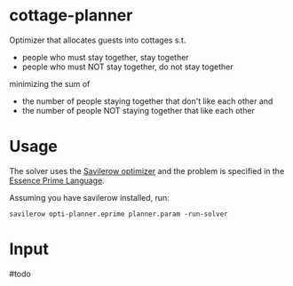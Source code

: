 # cottage-planner

Optimizer that allocates guests into cottages s.t.

- people who must stay together, stay together
- people who must NOT stay together, do not stay together

minimizing the sum of 

- the number of people staying together that don't like each other and
- the number of people NOT staying together that like each other

# Usage

The solver uses the [Savilerow optimizer](https://savilerow.cs.st-andrews.ac.uk/) and the problem is specified in the [Essence Prime Language](https://www.csplib.org/Languages/EssencePrime/).

Assuming you have savilerow installed, run:

`savilerow opti-planner.eprime planner.param -run-solver`

# Input 

#todo

